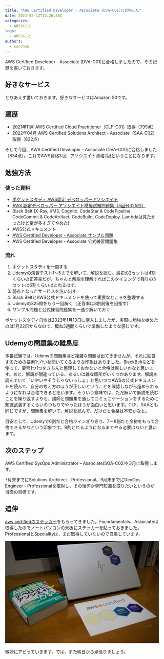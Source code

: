 ```yaml
---
title: "AWS Certified Developer - Associate (DVA-C01)に合格した"
date: 2023-02-13T12:26:36Z
categories:
  - AWSのこと
tags:
  - AWSのこと
authors:
  - sonohen
---
```


AWS Certified Developer - Associate (DVA-C01)に合格しましたので、その記録を書いておきます。

<!--more-->

## 好きなサービス

とりあえず書いておきます。好きなサービスはAmazon S3です。

## 遍歴

- 2021年11月 AWS Certified Cloud Practitioner（CLF-C01）取得（799点）
- 2022年04月 AWS Certified Solutions Architect - Associate（SAA-C02）取得（822点）

そして今回、AWS Certified Developer - Associate (DVA-C01)に合格しました（834点）。これでAWS資格3冠、アソシエイト資格2冠ということになります。

## 勉強方法

### 使った資料

- [ポケットスタディ AWS認定 デベロッパーアソシエイト](https://www.amazon.co.jp/dp/4798063401/)
- [AWS 認定デベロッパー アソシエイト模擬試験問題集（5回分325問）](https://www.udemy.com/course/aws-31955/)
- Black Belt (X-Ray, KMS, Cognito, CodeStar & CodePipeline, CodeCommit & CodeArtifact, CodeBuild, CodeDeploy. Lambdaは見たかったけど量が多すぎてやめた)
- AWS公式ドキュメント
- [AWS Certified Developer - Associate サンプル問題](https://d1.awsstatic.com/ja_JP/training-and-certification/docs-dev-associate/AWS-Certified-Developer-Associate_Sample-Questions.pdf)
- AWS Certified Developer - Associate 公式練習問題集

### 流れ

1. ポケットスタディを一周する
2. Udemyの演習テスト1～5までを解いて、解説を読む。最初の2セットは4割くらいの正答率だが、ちゃんと解説を理解すればこのタイミングで残りの3セットは6割くらいはとれるはず。
3. 弱点となったサービスを洗い出す
4. Black BeltとAWS公式ドキュメントを使って重要なところを整理する
5. Udemyの325問をもう一回解く（正答率は8割前後を目指す）
6. サンプル問題と公式練習問題集を一通り解いておく

ポケットスタディ自体は2023年1月13日に購入しましたが、実際に勉強を始めたのは1月22日からなので、概ね3週間くらいで準備したような感じです。

## Udemyの問題集の難易度

本番試験では、Udemyの問題集ほど複雑な問題は出てきませんが、それに回答するための要素1つ1つを聞いてくるような印象はありました。BlackBeltなどを使って、要素1つ1つをきちんと整理しておかないと合格は厳しいかなと思います。あと、解説が間違っている、あるいは雑な箇所がいくつかあります。解説を読んでいて「いやいやそうじゃないっしょ」と思いつつAWSの公式ドキュメントを読んで、自分の考え方のほうが正しいということを確認しながら進められるようになれば合格できると思います。そういう意味では、ただ解いて解説を読むことを繰り返すよりも、講師と問題集を通してコミュニケーションをするために知識武装するくらいのつもりでやったほうが面白いと思います。CLF、SAAとも同じですが、問題集を解いて、解説を読んで、だけだと合格は不安かなと。

目安として、Udemyで6割だと合格ラインぎりぎり、7～8割だと余裕をもって合格できるかなという印象です。9割とれるようになるまでやる必要はないと思います。


## 次のステップ

AWS Certified SysOps Administrator – Associate(SOA-C02)を3月に取得します。

7月末までにSolutions Architect - Professional、9月末までにDevOps Engineer - Professionalを取得し、その後何か専門知識を取りたいというのが当面の目標です。

## 追伸

[aws certifiedのステッカー](https://aws.amazon.com/jp/blogs/news/taking_aws_certification/)をもらってきました。Foundamentals、Associateは取得したのでノートパソコンの天板にステッカーを貼っておきました。ProfessionalとSpecialityは、まだ取得していないので自粛しています。

![記念撮影？](images/DSC00577.JPG)

微妙にアピっていきます。では、また明日から頑張りましょう。
